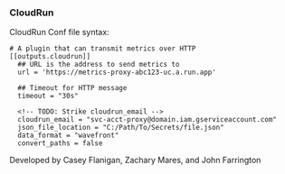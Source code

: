 ### CloudRun


CloudRun Conf file syntax:
```
# A plugin that can transmit metrics over HTTP
[[outputs.cloudrun]]
  ## URL is the address to send metrics to
  url = 'https://metrics-proxy-abc123-uc.a.run.app'

  ## Timeout for HTTP message
  timeout = "30s"

  <!-- TODO: Strike cloudrun_email -->
  cloudrun_email = "svc-acct-proxy@domain.iam.gserviceaccount.com"
  json_file_location = "C:/Path/To/Secrets/file.json"
  data_format = "wavefront"
  convert_paths = false
```

Developed by Casey Flanigan, Zachary Mares, and John Farrington
